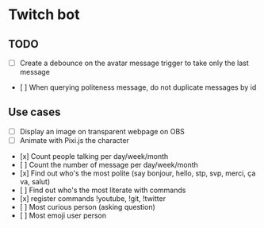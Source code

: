 # Twitch bot

## TODO

- [ ] Create a debounce on the avatar message trigger to take only the last message
- [ ] When querying politeness message, do not duplicate messages by id

## Use cases

- [ ] Display an image on transparent webpage on OBS
- [ ] Animate with Pixi.js the character
- [x] Count people talking per day/week/month
- [ ] Count the number of message per day/week/month
- [x] Find out who's the most polite (say bonjour, hello, stp, svp, merci, ça va, salut)
- [ ] Find out who's the most literate with commands
- [x] register commands !youtube, !git, !twitter
- [ ] Most curious person (asking question)
- [ ] Most emoji user person
